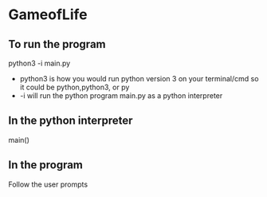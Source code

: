 # GameofLife

To run the program
-------------------
python3 -i main.py
- python3 is how you would run python version 3 on your terminal/cmd so it could be python,python3, or py
- -i will run the python program main.py as a python interpreter

In the python interpreter
-------------------------
main()

In the program
---------------
Follow the user prompts
